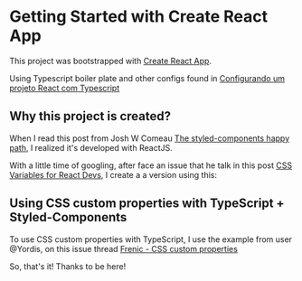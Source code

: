 # Getting Started with Create React App

This project was bootstrapped with [Create React App](https://github.com/facebook/create-react-app).

Using Typescript boiler plate and other configs found in [Configurando um projeto React com Typescript](https://dev.to/christiantld/configurando-um-projeto-react-com-typescript-3kg)

## Why this project is created?

When I read this post from Josh W Comeau [The styled-components happy path](https://www.joshwcomeau.com/css/styled-components/), I realized it's developed with ReactJS. 

With a little time of googling, after face an issue that he talk in this post [CSS Variables for React Devs](https://www.joshwcomeau.com/css/css-variables-for-react-devs/), I create a a version using this:


## Using CSS custom properties with TypeScript + Styled-Components
To use CSS custom properties with TypeScript, I use the example from user @Yordis, on this issue thread [Frenic - CSS custom properties](https://github.com/frenic/csstype/issues/63#issuecomment-466910109)


So, that's it! Thanks to be here!
